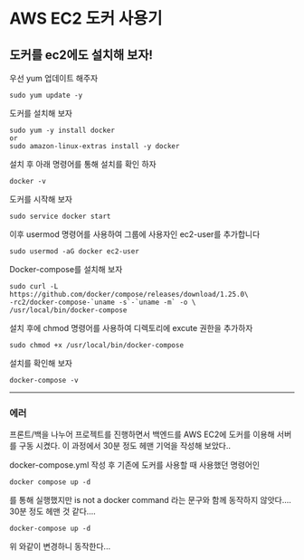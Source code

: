 # AWS EC2 도커 사용기

## 도커를 ec2에도 설치해 보자!

우선 yum 업데이트 해주자

	sudo yum update -y
	
도커를 설치해 보자

	sudo yum -y install docker
	or
	sudo amazon-linux-extras install -y docker

설치 후 아래 명령어를 통해 설치를 확인 하자

 	docker -v
	
도커를 시작해 보자

	sudo service docker start
	
이후 usermod 명령어를 사용하여 그룹에 사용자인 ec2-user를 추가합니다

	sudo usermod -aG docker ec2-user

Docker-compose를 설치해 보자

	sudo curl -L https://github.com/docker/compose/releases/download/1.25.0\
	-rc2/docker-compose-`uname -s`-`uname -m` -o \
	/usr/local/bin/docker-compose

설치 후에 chmod 명령어를 사용하여 디렉토리에 excute 권한을 추가하자

	sudo chmod +x /usr/local/bin/docker-compose

설치를 확인해 보자

	docker-compose -v
	
----

### 에러

프론트/백을 나누어 프로젝트를 진행하면서 백엔드를 AWS EC2에 도커를 이용해 서버를 구동 시켰다. 이 과정에서 30분 정도 헤맨 기억을 작성해 보았다..


docker-compose.yml 작성 후 기존에 도커를 사용할 때 사용했던 명령어인 

	docker compose up -d

를 통해 실행했지만  is not a docker command 라는 문구와 함께 동작하지 않앗다.... 30분 정도 헤맨 것 같다....

	docker-compose up -d

위 와같이 변경하니 동작한다... 
